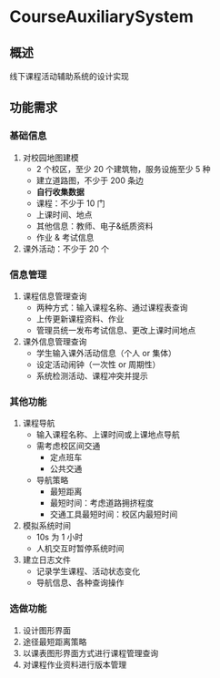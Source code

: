 # CourseAuxiliarySystem

## 概述

线下课程活动辅助系统的设计实现

## 功能需求

### 基础信息

1. 对校园地图建模
   - 2 个校区，至少 20 个建筑物，服务设施至少 5 种
   - 建立道路图，不少于 200 条边
   - **自行收集数据**
   - 课程：不少于 10 门
   - 上课时间、地点
   - 其他信息：教师、电子&纸质资料
   - 作业 & 考试信息
2. 课外活动：不少于 20 个

### 信息管理

1. 课程信息管理查询
   - 两种方式：输入课程名称、通过课程表查询
   - 上传更新课程资料、作业
   - 管理员统一发布考试信息、更改上课时间地点
2. 课外信息管理查询
   - 学生输入课外活动信息（个人 or 集体）
   - 设定活动闹钟（一次性 or 周期性）
   - 系统检测活动、课程冲突并提示

### 其他功能

1. 课程导航
   - 输入课程名称、上课时间或上课地点导航
   - 需考虑校区间交通
     - 定点班车
     - 公共交通
   - 导航策略
     - 最短距离
     - 最短时间：考虑道路拥挤程度
     - 交通工具最短时间：校区内最短时间
2. 模拟系统时间
   - 10s 为 1 小时
   - 人机交互时暂停系统时间
3. 建立日志文件
   - 记录学生课程、活动状态变化
   - 导航信息、各种查询操作

### 选做功能

1. 设计图形界面
2. 途径最短距离策略
3. 以课表图形界面方式进行课程管理查询
4. 对课程作业资料进行版本管理
